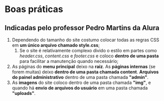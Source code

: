 # Boas práticas
## Indicadas pelo professor **Pedro Martins** da Alura
1. Dependendo do tamanho do site costumo colocar todas as regras CSS em **um único arquivo chamado style.css**;
   1. Se o site é relativamente complexo divido o estilo em partes como *header.css*, *content.css* e *footer.css* e coloco **dentro de uma pasta** para facilitar a manutenção quando necessário;
2. As páginas do **menu principal** deixo na **raiz**. As **páginas internas** (se forem muitas) deixo **dentro de uma pasta chamada content**. **Arquivos do painel administrativo** dentro de uma pasta chamada **"admin"**.
3. As **imagens** do site coloco dentro de uma pasta chamada **"img"**, e quando há **envio de arquivos do usuário** em uma pasta chamada **"uploads"**.
